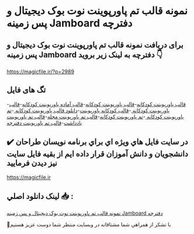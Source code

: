 # نمونه قالب تم پاورپوینت نوت بوک دیجیتال و پس زمینه Jamboard دفترچه

## برای دریافت نمونه قالب تم پاورپوینت نوت بوک دیجیتال و پس زمینه Jamboard دفترچه به لینک زیر بروید 👇

https://magicfile.ir/?p=2989

## تگ های فایل

-[قالب پاورپوینت کودکانه](https://magicfile.ir/product/%d9%86%d9%85%d9%88%d9%86%d9%87-%d9%82%d8%a7%d9%84%d8%a8-%d8%aa%d9%85-%d9%be%d8%a7%d9%88%d8%b1%d9%be%d9%88%db%8c%d9%86%d8%aa%d9%86%d9%88%d8%aa-%d8%a8%d9%88%da%a9-%d8%af%db%8c%d8%ac%db%8c%d8%aa%d8%a7%d9%84-%d9%85%d8%ac%d9%84%d9%87-%d8%af%d9%81%d8%aa%d8%b1%da%86%d9%87/)-[قالب پاورپوینت  کودکانه](https://magicfile.ir/product/%d9%86%d9%85%d9%88%d9%86%d9%87-%d9%82%d8%a7%d9%84%d8%a8-%d8%aa%d9%85-%d9%be%d8%a7%d9%88%d8%b1%d9%be%d9%88%db%8c%d9%86%d8%aa%d9%86%d9%88%d8%aa-%d8%a8%d9%88%da%a9-%d8%af%db%8c%d8%ac%db%8c%d8%aa%d8%a7%d9%84-%d9%85%d8%ac%d9%84%d9%87-%d8%af%d9%81%d8%aa%d8%b1%da%86%d9%87/)-[قالب آماده پاورپوینت کودکانه](https://magicfile.ir/product/%d9%86%d9%85%d9%88%d9%86%d9%87-%d9%82%d8%a7%d9%84%d8%a8-%d8%aa%d9%85-%d9%be%d8%a7%d9%88%d8%b1%d9%be%d9%88%db%8c%d9%86%d8%aa%d9%86%d9%88%d8%aa-%d8%a8%d9%88%da%a9-%d8%af%db%8c%d8%ac%db%8c%d8%aa%d8%a7%d9%84-%d9%85%d8%ac%d9%84%d9%87-%d8%af%d9%81%d8%aa%d8%b1%da%86%d9%87/)-[قالب پاورپوینت  کودکانه ](https://magicfile.ir/product/%d9%86%d9%85%d9%88%d9%86%d9%87-%d9%82%d8%a7%d9%84%d8%a8-%d8%aa%d9%85-%d9%be%d8%a7%d9%88%d8%b1%d9%be%d9%88%db%8c%d9%86%d8%aa%d9%86%d9%88%d8%aa-%d8%a8%d9%88%da%a9-%d8%af%db%8c%d8%ac%db%8c%d8%aa%d8%a7%d9%84-%d9%85%d8%ac%d9%84%d9%87-%d8%af%d9%81%d8%aa%d8%b1%da%86%d9%87/)-[قالب کودکانه پاورپوینت](https://magicfile.ir/product/%d9%86%d9%85%d9%88%d9%86%d9%87-%d9%82%d8%a7%d9%84%d8%a8-%d8%aa%d9%85-%d9%be%d8%a7%d9%88%d8%b1%d9%be%d9%88%db%8c%d9%86%d8%aa%d9%86%d9%88%d8%aa-%d8%a8%d9%88%da%a9-%d8%af%db%8c%d8%ac%db%8c%d8%aa%d8%a7%d9%84-%d9%85%d8%ac%d9%84%d9%87-%d8%af%d9%81%d8%aa%d8%b1%da%86%d9%87/)-[دانلود قالب پاورپوینت کودکانه ](https://magicfile.ir/product/%d9%86%d9%85%d9%88%d9%86%d9%87-%d9%82%d8%a7%d9%84%d8%a8-%d8%aa%d9%85-%d9%be%d8%a7%d9%88%d8%b1%d9%be%d9%88%db%8c%d9%86%d8%aa%d9%86%d9%88%d8%aa-%d8%a8%d9%88%da%a9-%d8%af%db%8c%d8%ac%db%8c%d8%aa%d8%a7%d9%84-%d9%85%d8%ac%d9%84%d9%87-%d8%af%d9%81%d8%aa%d8%b1%da%86%d9%87/)-[تم پاورپوینت کودکانه ](https://magicfile.ir/product/%d9%86%d9%85%d9%88%d9%86%d9%87-%d9%82%d8%a7%d9%84%d8%a8-%d8%aa%d9%85-%d9%be%d8%a7%d9%88%d8%b1%d9%be%d9%88%db%8c%d9%86%d8%aa%d9%86%d9%88%d8%aa-%d8%a8%d9%88%da%a9-%d8%af%db%8c%d8%ac%db%8c%d8%aa%d8%a7%d9%84-%d9%85%d8%ac%d9%84%d9%87-%d8%af%d9%81%d8%aa%d8%b1%da%86%d9%87/)-[تم پاورپوینت کودکانه](https://magicfile.ir/product/%d9%86%d9%85%d9%88%d9%86%d9%87-%d9%82%d8%a7%d9%84%d8%a8-%d8%aa%d9%85-%d9%be%d8%a7%d9%88%d8%b1%d9%be%d9%88%db%8c%d9%86%d8%aa%d9%86%d9%88%d8%aa-%d8%a8%d9%88%da%a9-%d8%af%db%8c%d8%ac%db%8c%d8%aa%d8%a7%d9%84-%d9%85%d8%ac%d9%84%d9%87-%d8%af%d9%81%d8%aa%d8%b1%da%86%d9%87/)-[قالب تم پاورپوینت مجله](https://magicfile.ir/product/%d9%86%d9%85%d9%88%d9%86%d9%87-%d9%82%d8%a7%d9%84%d8%a8-%d8%aa%d9%85-%d9%be%d8%a7%d9%88%d8%b1%d9%be%d9%88%db%8c%d9%86%d8%aa%d9%86%d9%88%d8%aa-%d8%a8%d9%88%da%a9-%d8%af%db%8c%d8%ac%db%8c%d8%aa%d8%a7%d9%84-%d9%85%d8%ac%d9%84%d9%87-%d8%af%d9%81%d8%aa%d8%b1%da%86%d9%87/)-[قالب تم پاورپوینت یادداشت](https://magicfile.ir/product/%d9%86%d9%85%d9%88%d9%86%d9%87-%d9%82%d8%a7%d9%84%d8%a8-%d8%aa%d9%85-%d9%be%d8%a7%d9%88%d8%b1%d9%be%d9%88%db%8c%d9%86%d8%aa%d9%86%d9%88%d8%aa-%d8%a8%d9%88%da%a9-%d8%af%db%8c%d8%ac%db%8c%d8%aa%d8%a7%d9%84-%d9%85%d8%ac%d9%84%d9%87-%d8%af%d9%81%d8%aa%d8%b1%da%86%d9%87/)-[قالب تم پاورپوینت دفترچه](https://magicfile.ir/product/%d9%86%d9%85%d9%88%d9%86%d9%87-%d9%82%d8%a7%d9%84%d8%a8-%d8%aa%d9%85-%d9%be%d8%a7%d9%88%d8%b1%d9%be%d9%88%db%8c%d9%86%d8%aa%d9%86%d9%88%d8%aa-%d8%a8%d9%88%da%a9-%d8%af%db%8c%d8%ac%db%8c%d8%aa%d8%a7%d9%84-%d9%85%d8%ac%d9%84%d9%87-%d8%af%d9%81%d8%aa%d8%b1%da%86%d9%87/)

## ✔️ در سايت فايل هاي ويژه اي براي برنامه نويسان طراحان دانشجويان و دانش آموزان قرار داده ايم از بقيه فايل سايت نيز ديدن فرماييد

https://magicfile.ir


## لينک دانلود اصلي 📥 :

[نمونه قالب تم پاورپوینت نوت بوک دیجیتال و پس زمینه Jamboard دفترچه](https://magicfile.ir/product/%d9%86%d9%85%d9%88%d9%86%d9%87-%d9%82%d8%a7%d9%84%d8%a8-%d8%aa%d9%85-%d9%be%d8%a7%d9%88%d8%b1%d9%be%d9%88%db%8c%d9%86%d8%aa%d9%86%d9%88%d8%aa-%d8%a8%d9%88%da%a9-%d8%af%db%8c%d8%ac%db%8c%d8%aa%d8%a7%d9%84-%d9%85%d8%ac%d9%84%d9%87-%d8%af%d9%81%d8%aa%d8%b1%da%86%d9%87/) 


🙏با تشکر از همراهي شما مشتاقانه در وبسایت منتظر شما دوست عزیز هستیم

